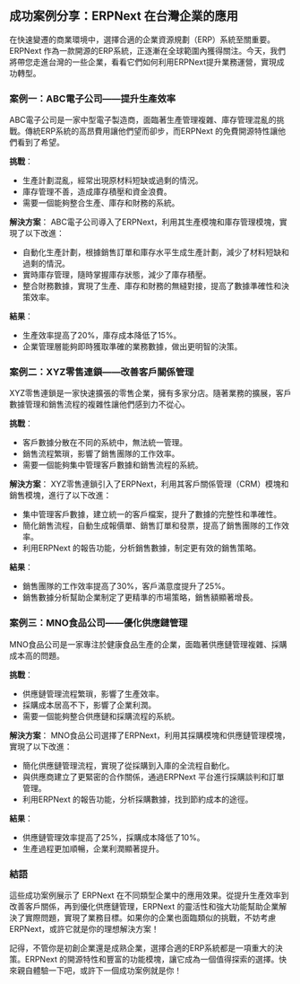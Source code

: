 ## 成功案例分享：ERPNext 在台灣企業的應用

在快速變遷的商業環境中，選擇合適的企業資源規劃（ERP）系統至關重要。ERPNext 作為一款開源的ERP系統，正逐漸在全球範圍內獲得關注。今天，我們將帶您走進台灣的一些企業，看看它們如何利用ERPNext提升業務運營，實現成功轉型。

### 案例一：ABC電子公司——提升生產效率

ABC電子公司是一家中型電子製造商，面臨著生產管理複雜、庫存管理混亂的挑戰。傳統ERP系統的高昂費用讓他們望而卻步，而ERPNext 的免費開源特性讓他們看到了希望。

**挑戰**：
- 生產計劃混亂，經常出現原材料短缺或過剩的情況。
- 庫存管理不善，造成庫存積壓和資金浪費。
- 需要一個能夠整合生產、庫存和財務的系統。

**解決方案**：
ABC電子公司導入了ERPNext，利用其生產模塊和庫存管理模塊，實現了以下改進：
- 自動化生產計劃，根據銷售訂單和庫存水平生成生產計劃，減少了材料短缺和過剩的情況。
- 實時庫存管理，隨時掌握庫存狀態，減少了庫存積壓。
- 整合財務數據，實現了生產、庫存和財務的無縫對接，提高了數據準確性和決策效率。

**結果**：
- 生產效率提高了20%，庫存成本降低了15%。
- 企業管理層能夠即時獲取準確的業務數據，做出更明智的決策。

### 案例二：XYZ零售連鎖——改善客戶關係管理

XYZ零售連鎖是一家快速擴張的零售企業，擁有多家分店。隨著業務的擴展，客戶數據管理和銷售流程的複雜性讓他們感到力不從心。

**挑戰**：
- 客戶數據分散在不同的系統中，無法統一管理。
- 銷售流程繁瑣，影響了銷售團隊的工作效率。
- 需要一個能夠集中管理客戶數據和銷售流程的系統。

**解決方案**：
XYZ零售連鎖引入了ERPNext，利用其客戶關係管理（CRM）模塊和銷售模塊，進行了以下改進：
- 集中管理客戶數據，建立統一的客戶檔案，提升了數據的完整性和準確性。
- 簡化銷售流程，自動生成報價單、銷售訂單和發票，提高了銷售團隊的工作效率。
- 利用ERPNext 的報告功能，分析銷售數據，制定更有效的銷售策略。

**結果**：
- 銷售團隊的工作效率提高了30%，客戶滿意度提升了25%。
- 銷售數據分析幫助企業制定了更精準的市場策略，銷售額顯著增長。

### 案例三：MNO食品公司——優化供應鏈管理

MNO食品公司是一家專注於健康食品生產的企業，面臨著供應鏈管理複雜、採購成本高的問題。

**挑戰**：
- 供應鏈管理流程繁瑣，影響了生產效率。
- 採購成本居高不下，影響了企業利潤。
- 需要一個能夠整合供應鏈和採購流程的系統。

**解決方案**：
MNO食品公司選擇了ERPNext，利用其採購模塊和供應鏈管理模塊，實現了以下改進：
- 簡化供應鏈管理流程，實現了從採購到入庫的全流程自動化。
- 與供應商建立了更緊密的合作關係，通過ERPNext 平台進行採購談判和訂單管理。
- 利用ERPNext 的報告功能，分析採購數據，找到節約成本的途徑。

**結果**：
- 供應鏈管理效率提高了25%，採購成本降低了10%。
- 生產過程更加順暢，企業利潤顯著提升。

### 結語

這些成功案例展示了 ERPNext 在不同類型企業中的應用效果。從提升生產效率到改善客戶關係，再到優化供應鏈管理，ERPNext 的靈活性和強大功能幫助企業解決了實際問題，實現了業務目標。如果你的企業也面臨類似的挑戰，不妨考慮 ERPNext，或許它就是你的理想解決方案！

記得，不管你是初創企業還是成熟企業，選擇合適的ERP系統都是一項重大的決策。ERPNext 的開源特性和豐富的功能模塊，讓它成為一個值得探索的選擇。快來親自體驗一下吧，或許下一個成功案例就是你！
